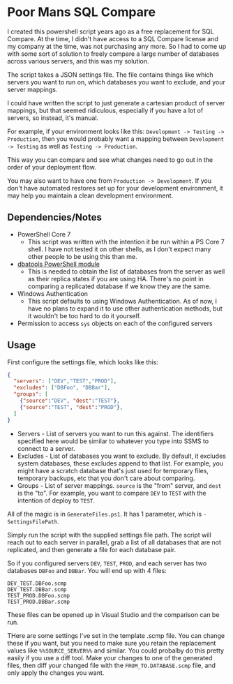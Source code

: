 # Poor Mans SQL Compare

I created this powershell script years ago as a free replacement for SQL Compare. At the time, I didn't have access to a SQL Compare license and my company at the time, was not purchasing any more. So I had to come up with some sort of solution to freely compare a large number of databases across various servers, and this was my solution.

The script takes a JSON settings file. The file contains things like which servers you want to run on, which databases you want to exclude, and your server mappings.

I could have written the script to just generate a cartesian product of server mappings, but that seemed ridiculous, especially if you have a lot of servers, so instead, it's manual.

For example, if your environment looks like this: `Development -> Testing -> Production`, then you would probably want a mapping between `Development -> Testing` as well as `Testing -> Production`.

This way you can compare and see what changes need to go out in the order of your deployment flow.

You may also want to have one from `Production -> Development`. If you don't have automated restores set up for your development environment, it may help you maintain a clean development environment.

## Dependencies/Notes

* PowerShell Core 7
  * This script was written with the intention it be run within a PS Core 7 shell. I have not tested it on other shells, as I don't expect many other people to be using this than me.
* [dbatools PowerShell module](https://dbatools.io/)
  * This is needed to obtain the list of databases from the server as well as their replica states if you are using HA. There's no point in comparing a replicated database if we know they are the same.
* Windows Authentication
  * This script defaults to using Windows Authentication. As of now, I have no plans to expand it to use other authentication methods, but it wouldn't be too hard to do it yourself.
* Permission to access `sys` objects on each of the configured servers

## Usage

First configure the settings file, which looks like this:

```json
{
  "servers": ["DEV","TEST","PROD"],
  "excludes": ["DBFoo", "DBBar"],
  "groups": [
    {"source":"DEV", "dest":"TEST"},
    {"source":"TEST", "dest":"PROD"},
  ]
}
```

* Servers - List of servers you want to run this against. The identifiers specified here would be similar to whatever you type into SSMS to connect to a server.
* Excludes - List of databases you want to exclude. By default, it excludes system databases, these excludes append to that list. For example, you might have a scratch database that's just used for temporary files, temporary backups, etc that you don't care about comparing.
* Groups - List of server mappings. `source` is the "from" server, and `dest` is the "to". For example, you want to compare `DEV` to `TEST` with the intention of deploy to `TEST`.

All of the magic is in `GenerateFiles.ps1`. It has 1 parameter, which is `-SettingsFilePath`.

Simply run the script with the supplied settings file path. The script will reach out to each server in parallel, grab a list of all databases that are not replicated, and then generate a file for each database pair.

So if you configured servers `DEV`, `TEST`, `PROD`, and each server has two databases `DBFoo` and `DBBar`. You will end up with 4 files:

```plaintext
DEV_TEST.DBFoo.scmp
DEV_TEST.DBBar.scmp
TEST_PROD.DBFoo.scmp
TEST_PROD.DBBar.scmp
```

These files can be opened up in Visual Studio and the comparison can be run.

THere are some settings I've set in the template .scmp file. You can change these if you want, but you need to make sure you retain the replacement values like `%%SOURCE_SERVER%%` and similar. You could probalby do this pretty easily if you use a diff tool. Make your changes to one of the generated files, then diff your changed file with the `FROM_TO.DATABASE.scmp` file, and only apply the changes you want.
